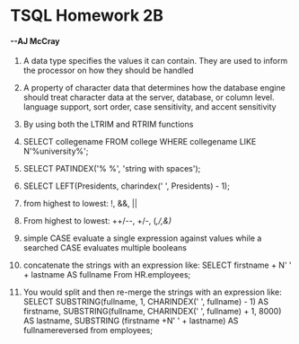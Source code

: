 # TSQL Homework 2B

#### --AJ McCray

1. A data type specifies the values it can contain. They are used to inform the processor on how they should be handled

2. A property of character data  that determines how the database engine should treat character data at the server, database, or column level. language support, sort order, case sensitivity, and accent sensitivity

3. By using both the LTRIM and RTRIM functions

4. SELECT collegename FROM college WHERE collegename LIKE N'%university%';

5. SELECT PATINDEX('% %', 'string with spaces');

6. SELECT LEFT(Presidents, charindex(' ', Presidents) - 1);

7. from highest to lowest: !, &&, ||

8. From highest to lowest: ++/--, +/-, (*,/,&)* 

9. simple CASE evaluate a single expression against values while a searched CASE evaluates multiple booleans

10. concatenate the strings with an expression like: SELECT firstname + N' ' + lastname AS fullname From HR.employees;

11. You would split and then re-merge the strings with an expression like: SELECT SUBSTRING(fullname, 1, CHARINDEX(' ', fullname) - 1) AS firstname, SUBSTRING(fullname, CHARINDEX(' ', fullname) + 1, 8000) AS lastname, SUBSTRING (firstname +N' ' + lastname) AS fullnamereversed from employees;
